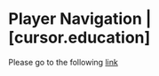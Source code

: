 # Player Navigation | [cursor.education]
Please go to the following [link](https://helengladun.github.io/player-navigation/)
